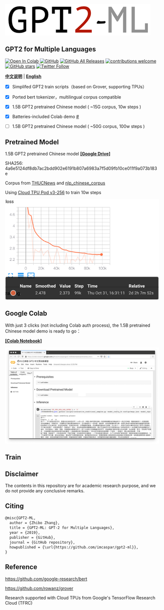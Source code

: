 ![gpt2-ml](./.github/logo.png)
## **GPT2** for **M**ultiple **L**anguages

[![Open In Colab](https://colab.research.google.com/assets/colab-badge.svg)](https://colab.research.google.com/github/imcaspar/gpt2-ml/blob/master/pretrained_model_demo.ipynb)
[![GitHub](https://img.shields.io/github/license/imcaspar/gpt2-ml)](https://github.com/imcaspar/gpt2-ml)
[![GitHub All Releases](https://img.shields.io/github/downloads/imcaspar/gpt2-ml/total)](https://github.com/imcaspar/gpt2-ml/releases)
[![contributions welcome](https://img.shields.io/badge/contributions-welcome-brightgreen.svg?style=flat)](https://github.com/imcaspar/gpt2-ml/issues)
[![GitHub stars](https://img.shields.io/github/stars/imcaspar/gpt2-ml?style=social)](https://github.com/imcaspar/gpt2-ml)
[![Twitter Follow](https://img.shields.io/twitter/follow/imcaspar?style=social)](https://twitter.com/intent/follow?screen_name=imcaspar)

[**中文说明**](./README_CN.md) | [**English**](./README.md)

- [x] Simplifed GPT2 train scripts（based on Grover, supporting TPUs）
- [x] Ported bert tokenizer，multilingual corpus compatible
- [x] 1.5B GPT2 pretrained Chinese model ( ~15G corpus, 10w steps )
- [x] Batteries-included Colab demo [#](https://github.com/imcaspar/gpt2-ml#google-colab)
- [ ] 1.5B GPT2 pretrained Chinese model ( ~50G corpus, 100w steps )


## Pretrained Model
1.5B GPT2 pretrained Chinese model [**[Google Drive]**](https://drive.google.com/open?id=1n_5-tgPpQ1gqbyLPbP1PwiFi2eo7SWw_)

SHA256: 4a6e5124df8db7ac2bdd902e6191b807a6983a7f5d09fb10ce011f9a073b183e

Corpus from [THUCNews](http://thuctc.thunlp.org/#%E4%B8%AD%E6%96%87%E6%96%87%E6%9C%AC%E5%88%86%E7%B1%BB%E6%95%B0%E6%8D%AE%E9%9B%86THUCNews) and [nlp_chinese_corpus](https://github.com/brightmart/nlp_chinese_corpus)

Using [Cloud TPU Pod v3-256](https://cloud.google.com/tpu/docs/types-zones#types) to train 10w steps

![loss](./.github/loss.png)


## Google Colab
With just 3 clicks (not including Colab auth process), the 1.5B pretrained Chinese model demo is ready to go：

[**[Colab Notebook]**](https://colab.research.google.com/github/imcaspar/gpt2-ml/blob/master/pretrained_model_demo.ipynb)

<img src="./.github/demo.png" width="640">

## Train

## Disclaimer
The contents in this repository are for academic research purpose, and we do not provide any conclusive remarks.

## Citing

```
@misc{GPT2-ML,
  author = {Zhibo Zhang},
  title = {GPT2-ML: GPT-2 for Multiple Languages},
  year = {2019},
  publisher = {GitHub},
  journal = {GitHub repository},
  howpublished = {\url{https://github.com/imcaspar/gpt2-ml}},
}
```

## Reference
https://github.com/google-research/bert

https://github.com/rowanz/grover

Research supported with Cloud TPUs from Google's TensorFlow Research Cloud (TFRC)